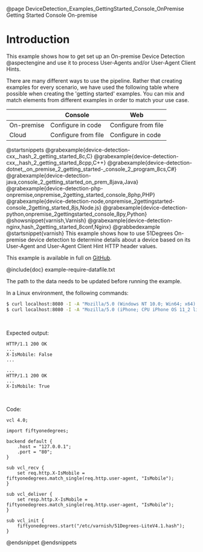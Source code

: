 @page DeviceDetection_Examples_GettingStarted_Console_OnPremise Getting Started Console On-premise

# Introduction

This example shows how to get set up an On-premise Device Detection @aspectengine and use it 
to process User-Agents and/or User-Agent Client Hints.

There are many different ways to use the pipeline. Rather that creating examples for every scenario, 
we have used the following table where possible when creating the 'getting started' examples. 
You can mix and match elements from different examples in order to match your use case.

|            | Console             | Web                 |
|------------|---------------------|---------------------|
| On-premise | Configure in code   | Configure from file |
| Cloud      | Configure from file | Configure in code   |

@startsnippets
@grabexample{device-detection-cxx,_hash_2_getting_started_8c,C}
@grabexample{device-detection-cxx,_hash_2_getting_started_8cpp,C++}
@grabexample{device-detection-dotnet,_on_premise_2_getting_started-_console_2_program_8cs,C#}
@grabexample{device-detection-java,console_2_getting_started_on_prem_8java,Java}
@grabexample{device-detection-php-onpremise,onpremise_2getting_started_console_8php,PHP}
@grabexample{device-detection-node,onpremise_2gettingstarted-console_2getting_started_8js,Node.js}
@grabexample{device-detection-python,onpremise_2gettingstarted_console_8py,Python}
@showsnippet{varnish,Varnish}
@grabexample{device-detection-nginx,hash_2getting_started_8conf,Nginx}
@grabbedexample
@startsnippet{varnish}
This example shows how to use 51Degrees On-premise device detection to determine details about a device based on its User-Agent and User-Agent Client Hint HTTP header values.

This example is available in full on [GitHub](https://github.com/51Degrees/device-detection-varnish/blob/master/examples/hash/gettingStarted.vcl).

@include{doc} example-require-datafile.txt

The path to the data needs to be updated before running the example.

In a Linux environment, the following commands:

```bash
$ curl localhost:8080 -I -A "Mozilla/5.0 (Windows NT 10.0; Win64; x64) AppleWebKit/537.36 (KHTML, like Gecko) Chrome/78.0.3904.97 Safari/537.36"
$ curl localhost:8080 -I -A "Mozilla/5.0 (iPhone; CPU iPhone OS 11_2 like Mac OS X) AppleWebKit/604.4.7 (KHTML, like Gecko) Mobile/15C114"
```

<BR>

Expected output:

```
HTTP/1.1 200 OK
...
X-IsMobile: False
...

...
HTTP/1.1 200 OK
...
X-IsMobile: True
```

<BR>

Code:

```varnish
vcl 4.0;

import fiftyonedegrees;

backend default {
	.host = "127.0.0.1";
	.port = "80";
}

sub vcl_recv {
	set req.http.X-IsMobile = fiftyonedegrees.match_single(req.http.user-agent, "IsMobile");
}

sub vcl_deliver {
	set resp.http.X-IsMobile = fiftyonedegrees.match_single(req.http.user-agent, "IsMobile");
}

sub vcl_init {
	fiftyonedegrees.start("/etc/varnish/51Degrees-LiteV4.1.hash");
}
```
@endsnippet
@endsnippets
